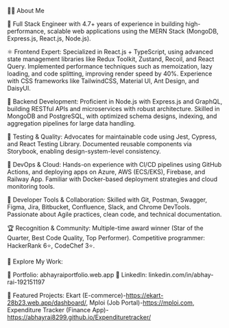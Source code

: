 👨‍💻 About Me



🔧 Full Stack Engineer with 4.7+ years of experience in building high-performance, scalable web applications using the MERN Stack (MongoDB, Express.js, React.js, Node.js).

⚛️ Frontend Expert:
Specialized in React.js + TypeScript, using advanced state management libraries like Redux Toolkit, Zustand, Recoil, and React Query.
Implemented performance techniques such as memoization, lazy loading, and code splitting, improving render speed by 40%.
Experience with CSS frameworks like TailwindCSS, Material UI, Ant Design, and DaisyUI.

🧠 Backend Development:
Proficient in Node.js with Express.js and GraphQL, building RESTful APIs and microservices with robust architecture.
Skilled in MongoDB and PostgreSQL, with optimized schema designs, indexing, and aggregation pipelines for large data handling.

🧪 Testing & Quality:
Advocates for maintainable code using Jest, Cypress, and React Testing Library.
Documented reusable components via Storybook, enabling design-system-level consistency.

🚀 DevOps & Cloud:
Hands-on experience with CI/CD pipelines using GitHub Actions, and deploying apps on Azure, AWS (ECS/EKS), Firebase, and Railway App.
Familiar with Docker-based deployment strategies and cloud monitoring tools.

🧰 Developer Tools & Collaboration:
Skilled with Git, Postman, Swagger, Figma, Jira, Bitbucket, Confluence, Slack, and Chrome DevTools.
Passionate about Agile practices, clean code, and technical documentation.

🏆 Recognition & Community:
Multiple-time award winner (Star of the Quarter, Best Code Quality, Top Performer).
Competitive programmer: HackerRank 6⭐, CodeChef 3⭐.

📂 Explore My Work:

🔗 Portfolio: abhayraiportfolio.web.app
🔗 LinkedIn: linkedin.com/in/abhay-rai-192151197

🔗 Featured Projects: Ekart (E-commerce)-https://ekart-28b23.web.app/dashboard/, Mploi (Job Portal)-https://mploi.com, Expenditure Tracker (Finance App)- https://abhayrai8299.github.io/Expendituretracker/
